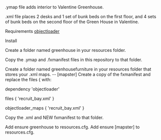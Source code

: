 .ymap file adds interior to Valentine Greenhouse.

.xml file places 2 desks and 1 set of bunk beds on the first floor, and 4 sets of bunk beds on the second floor of the Green House in Valentine.

Requirements
[objectloader](https://github.com/kibook/redm-objectloader)

Install

Create a folder named greenhouse in your resources folder.

Copy the .ymap and .fxmanifest files in this repository to that folder.

Create a folder named greenhousefurniture in your resources folder that stores your .xml maps. -- [mapster]
Create a copy of the fxmanifest and replace the files { with: 

dependency 'objectloader'

files {
	'recruit_bay.xml'
}

objectloader_maps {
	'recruit_bay.xml'
}

Copy the .xml and NEW fxmanifest to that folder.

Add ensure greenhouse to resources.cfg.
Add ensure [mapster] to resources.cfg.
